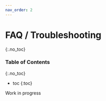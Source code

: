 ```yaml
---
nav_order: 2
---
```


# FAQ / Troubleshooting
{:.no_toc}

### Table of Contents
{:.no_toc}
- toc
{:toc}

Work in progress
